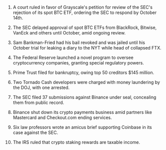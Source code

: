 1. A court ruled in favor of Grayscale's petition for review of the SEC's rejection of its spot BTC ETF, ordering the SEC to respond by October 14th.
    
2. The SEC delayed approval of spot BTC ETFs from BlackRock, Bitwise, VanEck and others until October, amid ongoing review.
    
3. Sam Bankman-Fried had his bail revoked and was jailed until his October trial for leaking a diary to the NYT while head of collapsed FTX.
    
4. The Federal Reserve launched a novel program to oversee cryptocurrency companies, granting special regulatory powers.
    
5. Prime Trust filed for bankruptcy, owing top 50 creditors $145 million.
    
6. Two Tornado Cash developers were charged with money laundering by the DOJ, with one arrested.
    
7. The SEC filed 37 submissions against Binance under seal, concealing them from public record.
    
8. Binance shut down its crypto payments business amid partners like Mastercard and Checkout.com ending services.
    
9. Six law professors wrote an amicus brief supporting Coinbase in its case against the SEC.
    
10. The IRS ruled that crypto staking rewards are taxable income.
